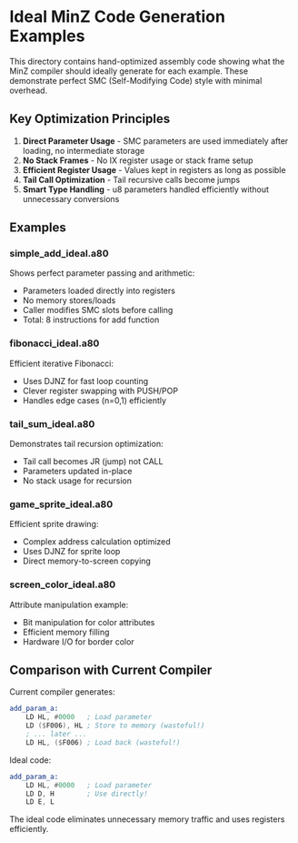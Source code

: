 # Ideal MinZ Code Generation Examples

This directory contains hand-optimized assembly code showing what the MinZ compiler should ideally generate for each example. These demonstrate perfect SMC (Self-Modifying Code) style with minimal overhead.

## Key Optimization Principles

1. **Direct Parameter Usage** - SMC parameters are used immediately after loading, no intermediate storage
2. **No Stack Frames** - No IX register usage or stack frame setup
3. **Efficient Register Usage** - Values kept in registers as long as possible
4. **Tail Call Optimization** - Tail recursive calls become jumps
5. **Smart Type Handling** - u8 parameters handled efficiently without unnecessary conversions

## Examples

### simple_add_ideal.a80
Shows perfect parameter passing and arithmetic:
- Parameters loaded directly into registers
- No memory stores/loads
- Caller modifies SMC slots before calling
- Total: 8 instructions for add function

### fibonacci_ideal.a80
Efficient iterative Fibonacci:
- Uses DJNZ for fast loop counting
- Clever register swapping with PUSH/POP
- Handles edge cases (n=0,1) efficiently

### tail_sum_ideal.a80
Demonstrates tail recursion optimization:
- Tail call becomes JR (jump) not CALL
- Parameters updated in-place
- No stack usage for recursion

### game_sprite_ideal.a80
Efficient sprite drawing:
- Complex address calculation optimized
- Uses DJNZ for sprite loop
- Direct memory-to-screen copying

### screen_color_ideal.a80
Attribute manipulation example:
- Bit manipulation for color attributes
- Efficient memory filling
- Hardware I/O for border color

## Comparison with Current Compiler

Current compiler generates:
```asm
add_param_a:
    LD HL, #0000   ; Load parameter
    LD ($F006), HL ; Store to memory (wasteful!)
    ; ... later ...
    LD HL, ($F006) ; Load back (wasteful!)
```

Ideal code:
```asm
add_param_a:
    LD HL, #0000   ; Load parameter
    LD D, H        ; Use directly!
    LD E, L
```

The ideal code eliminates unnecessary memory traffic and uses registers efficiently.